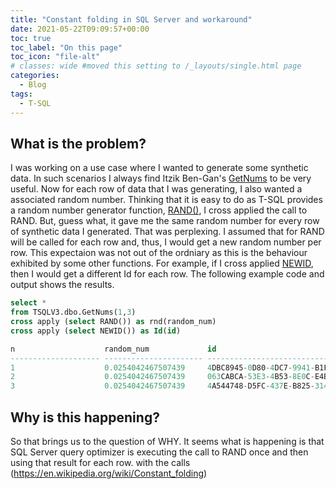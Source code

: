 ```yaml
---
title: "Constant folding in SQL Server and workaround"
date: 2021-05-22T09:09:57+00:00
toc: true
toc_label: "On this page"
toc_icon: "file-alt"
# classes: wide #moved this setting to /_layouts/single.html page
categories:
  - Blog
tags:
  - T-SQL
---
```


## What is the problem?

I was working on a use case where I wanted to generate some synthetic data. In such scenarios I always find Itzik Ben-Gan's [GetNums](https://tsql.solidq.com/SourceCodes/GetNums.txt) to be very useful. Now for each row of data that I was generating, I also wanted a associated random number. Thinking that it is easy to do as T-SQL provides a random number generator function, [RAND()](https://docs.microsoft.com/en-us/sql/t-sql/functions/rand-transact-sql?view=sql-server-ver15), I cross applied the call to RAND. But, guess what, it gave me the same  random number for every row of synthetic data I generated. That was perplexing. I assumed that for RAND will be called for each row and, thus, I would get a new random number per row. This expectaion was not out of the ordniary as this is the behaviour exhibited by some other functions. For example, if I cross applied [NEWID](https://docs.microsoft.com/en-us/sql/t-sql/functions/newid-transact-sql?view=sql-server-ver15), then I would get a different Id for each row. The following example code and output shows the results.

```sql
select *
from TSQLV3.dbo.GetNums(1,3) 
cross apply (select RAND()) as rnd(random_num)
cross apply (select NEWID()) as Id(id)

n                    random_num             id
-------------------- ---------------------- ------------------------------------
1                    0.0254042467507439     4DBC8945-0D80-4DC7-9941-B1F7984B111E
2                    0.0254042467507439     063CABCA-53E3-4B53-8E0C-E4B70186E6D4
3                    0.0254042467507439     4A544748-D5FC-437E-B825-314CE8BA0468
```

## Why is this happening?

So that brings us to the question of WHY. It seems what is happening is that SQL Server query optimizer is executing the call to RAND once and then using that result for each row. with the calls (https://en.wikipedia.org/wiki/Constant_folding)
